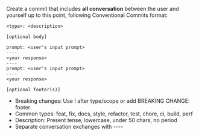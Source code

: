 Create a commit that includes **all conversation** between the user and yourself up to this point, following Conventional Commits format:

```
<type>: <description>

[optional body]

prompt: <user's input prompt>
----
<your response>
----
prompt: <user's input prompt>
----
<your response>

[optional footer(s)]
```

- Breaking changes: Use ! after type/scope or add BREAKING CHANGE: footer
- Common types: feat, fix, docs, style, refactor, test, chore, ci, build, perf
- Description: Present tense, lowercase, under 50 chars, no period
- Separate conversation exchanges with ----
